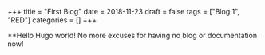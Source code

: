 +++
title = "First Blog"
date = 2018-11-23
draft = false
tags = ["Blog 1", "RED"]
categories = []
+++

**Hello Hugo world! No more excuses for having no blog or documentation now!